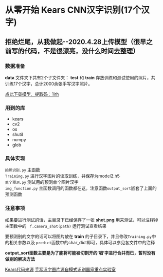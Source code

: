 # 从零开始 Kears CNN汉字识别(17个汉字)
## 拒绝烂尾，从我做起--2020.4.28上传模型（很早之前写的代码，不是很漂亮，没什么时间去整理）

### 数据准备
__data__ 文件夹下共有2个子文件夹： __test__ 和 __train__ 存放训练和测试使用的照片，共训练17个汉字，总计2000余张手写汉字照片。

[点此下载模型，提取码：1irh](https://pan.baidu.com/s/1xI_QCvK_a4_CoqlNG3IWoQ)

### 用到的库  

- kears
- cv2
- os
- shutil
- numpy
- glob

### 具体实现
`拍照识别.py` 主函数  
`Training.py` 进行汉字图片的读取训练，并保存为model2.h5  
`单个预测.py` 测试用的预测单个图片汉字  
`img_function.py` 主函数调用的函数都在这，注意函数`output_sort`嵌套了上面的预测函数
 
 ### 注意事项
 如果要进行测试的话，主目录下已经保存了一张 __shot.png__ 用来测试，可以注释掉主函数中的
` f.camera_shot(path)`  运行测试查看结果  

要预测别的文字的话可以将图片放在 __train__ 的子目录下，并且修改`Training.py`中的相关参数以及
`predict`函数中的char_dict即可，具体可以参见各文件中的注释

 __output_sort函数主要是为了能将可能被切割开的‘唱’字进行合并而已，暂时没有做别的解决方法__


[Kears代码来源][1]
[手写汉字图片源自模式识别国家重点实验室][2]

[1]:https://blog.csdn.net/codebay118/article/details/72630091

[2]:http://www.nlpr.ia.ac.cn/cn/index.html
